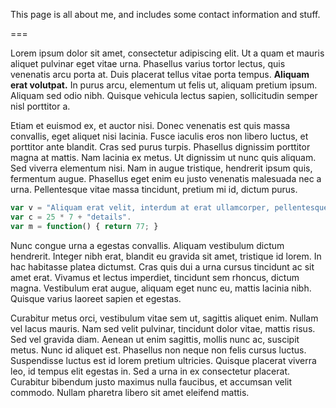 This page is all about me, and includes some contact information and stuff.

===

Lorem ipsum dolor sit amet, consectetur adipiscing elit. Ut a quam et mauris aliquet pulvinar eget vitae urna. Phasellus varius tortor lectus, quis venenatis arcu porta at. Duis placerat tellus vitae porta tempus. **Aliquam erat volutpat.** In purus arcu, elementum ut felis ut, aliquam pretium ipsum. Aliquam sed odio nibh. Quisque vehicula lectus sapien, sollicitudin semper nisl porttitor a.

Etiam et euismod ex, et auctor nisi. Donec venenatis est quis massa convallis, eget aliquet nisi lacinia. Fusce iaculis eros non libero luctus, et porttitor ante blandit. Cras sed purus turpis. Phasellus dignissim porttitor magna at mattis. Nam lacinia ex metus. Ut dignissim ut nunc quis aliquam. Sed viverra elementum nisi. Nam in augue tristique, hendrerit ipsum quis, fermentum augue. Phasellus eget enim eu justo venenatis malesuada nec a urna. Pellentesque vitae massa tincidunt, pretium mi id, dictum purus.

```javascript
var v = "Aliquam erat velit, interdum at erat ullamcorper, pellentesque tincidunt ex.";
var c = 25 * 7 + "details".
var m = function() { return 77; }
```

Nunc congue urna a egestas convallis. Aliquam vestibulum dictum hendrerit. Integer nibh erat, blandit eu gravida sit amet, tristique id lorem. In hac habitasse platea dictumst. Cras quis dui a urna cursus tincidunt ac sit amet erat. Vivamus et lectus imperdiet, tincidunt sem rhoncus, dictum magna. Vestibulum erat augue, aliquam eget nunc eu, mattis lacinia nibh. Quisque varius laoreet sapien et egestas.

Curabitur metus orci, vestibulum vitae sem ut, sagittis aliquet enim. Nullam vel lacus mauris. Nam sed velit pulvinar, tincidunt dolor vitae, mattis risus. Sed vel gravida diam. Aenean ut enim sagittis, mollis nunc ac, suscipit metus. Nunc id aliquet est. Phasellus non neque non felis cursus luctus. Suspendisse luctus est id lorem pretium ultricies. Quisque placerat viverra leo, id tempus elit egestas in. Sed a urna in ex consectetur placerat. Curabitur bibendum justo maximus nulla faucibus, et accumsan velit commodo. Nullam pharetra libero sit amet eleifend mattis.